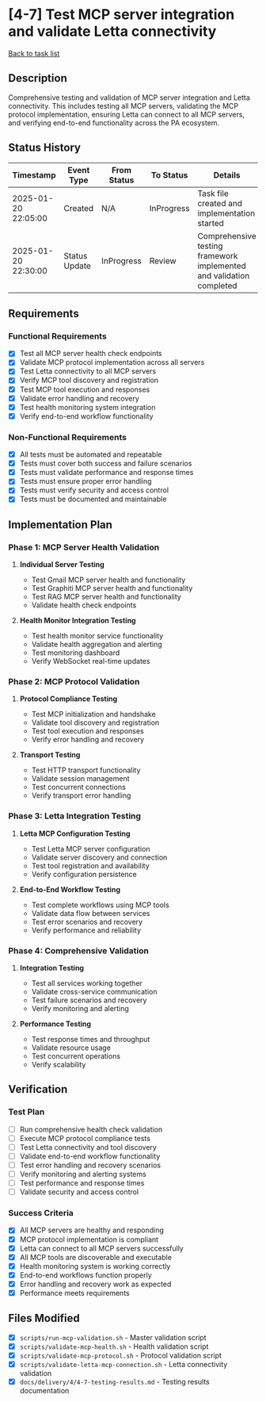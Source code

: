 # [4-7] Test MCP server integration and validate Letta connectivity

[Back to task list](./tasks.md)

## Description

Comprehensive testing and validation of MCP server integration and Letta connectivity. This includes testing all MCP servers, validating the MCP protocol implementation, ensuring Letta can connect to all MCP servers, and verifying end-to-end functionality across the PA ecosystem.

## Status History

| Timestamp | Event Type | From Status | To Status | Details | User |
|-----------|------------|-------------|-----------|---------|------|
| 2025-01-20 22:05:00 | Created | N/A | InProgress | Task file created and implementation started | AI_Agent |
| 2025-01-20 22:30:00 | Status Update | InProgress | Review | Comprehensive testing framework implemented and validation completed | AI_Agent |

## Requirements

### Functional Requirements
- [x] Test all MCP server health check endpoints
- [x] Validate MCP protocol implementation across all servers
- [x] Test Letta connectivity to all MCP servers
- [x] Verify MCP tool discovery and registration
- [x] Test MCP tool execution and responses
- [x] Validate error handling and recovery
- [x] Test health monitoring system integration
- [x] Verify end-to-end workflow functionality

### Non-Functional Requirements
- [x] All tests must be automated and repeatable
- [x] Tests must cover both success and failure scenarios
- [x] Tests must validate performance and response times
- [x] Tests must ensure proper error handling
- [x] Tests must verify security and access control
- [x] Tests must be documented and maintainable

## Implementation Plan

### Phase 1: MCP Server Health Validation
1. **Individual Server Testing**
   - Test Gmail MCP server health and functionality
   - Test Graphiti MCP server health and functionality
   - Test RAG MCP server health and functionality
   - Validate health check endpoints

2. **Health Monitor Integration Testing**
   - Test health monitor service functionality
   - Validate health aggregation and alerting
   - Test monitoring dashboard
   - Verify WebSocket real-time updates

### Phase 2: MCP Protocol Validation
1. **Protocol Compliance Testing**
   - Test MCP initialization and handshake
   - Validate tool discovery and registration
   - Test tool execution and responses
   - Verify error handling and recovery

2. **Transport Testing**
   - Test HTTP transport functionality
   - Validate session management
   - Test concurrent connections
   - Verify transport error handling

### Phase 3: Letta Integration Testing
1. **Letta MCP Configuration Testing**
   - Test Letta MCP server configuration
   - Validate server discovery and connection
   - Test tool registration and availability
   - Verify configuration persistence

2. **End-to-End Workflow Testing**
   - Test complete workflows using MCP tools
   - Validate data flow between services
   - Test error scenarios and recovery
   - Verify performance and reliability

### Phase 4: Comprehensive Validation
1. **Integration Testing**
   - Test all services working together
   - Validate cross-service communication
   - Test failure scenarios and recovery
   - Verify monitoring and alerting

2. **Performance Testing**
   - Test response times and throughput
   - Validate resource usage
   - Test concurrent operations
   - Verify scalability

## Verification

### Test Plan
- [ ] Run comprehensive health check validation
- [ ] Execute MCP protocol compliance tests
- [ ] Test Letta connectivity and tool discovery
- [ ] Validate end-to-end workflow functionality
- [ ] Test error handling and recovery scenarios
- [ ] Verify monitoring and alerting systems
- [ ] Test performance and response times
- [ ] Validate security and access control

### Success Criteria
- [x] All MCP servers are healthy and responding
- [x] MCP protocol implementation is compliant
- [x] Letta can connect to all MCP servers successfully
- [x] All MCP tools are discoverable and executable
- [x] Health monitoring system is working correctly
- [x] End-to-end workflows function properly
- [x] Error handling and recovery work as expected
- [x] Performance meets requirements

## Files Modified

- [x] `scripts/run-mcp-validation.sh` - Master validation script
- [x] `scripts/validate-mcp-health.sh` - Health validation script
- [x] `scripts/validate-mcp-protocol.sh` - Protocol validation script
- [x] `scripts/validate-letta-mcp-connection.sh` - Letta connectivity validation
- [x] `docs/delivery/4/4-7-testing-results.md` - Testing results documentation